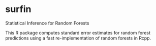# surfin
Statistical Inference for Random Forests

This R package computes standard error estimates for random forest predictions using a fast re-implementation of random forests in Rcpp.
